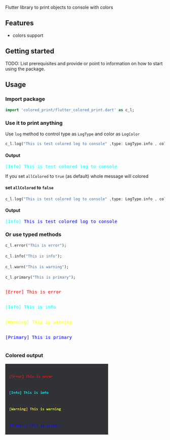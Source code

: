 Flutter library to print objects to console with colors

## Features

- colors support

## Getting started

TODO: List prerequisites and provide or point to information on how to
start using the package.

## Usage

### Import package
```dart
import 'colored_print/flutter_colored_print.dart' as c_l;
```

### Use it to print anything
Use `log` method to control type as `LogType` and color as `LogColor`
```dart
c_l.log("This is test colored log to console" ,type: LogType.info , color: LogColor.cyan);
```

#### Output
<pre style="color: cyan">
[Info] This is test colored log to console
</pre>

If you set `allColored` to `true` (as default) whole message will colored

#### set `allColored` to  `false`

```dart
c_l.log("This is test colored log to console" ,type: LogType.info , color: LogColor.blue , allColored:false);
```
#### Output
<pre style="color: blue">
<span style="color:cyan;">[Info]</span> This is test colored log to console
</pre>

### Or use typed methods
```dart
c_l.error("This is error");

c_l.info("This is info");

c_l.warn("This is warning");

c_l.primary("This is primary");
```

<pre >
    <p style="color: red;margin: 0;padding: 0">[Error] This is error</p>
    <p style="color: cyan;margin: 0;padding: 0">[Info] This is info</p>
    <p style="color: yellow;margin: 0;padding: 0">[Warning] This is warning</p>
    <p style="color: blue;margin: 0;padding: 0">[Primary] This is primary</p>
</pre>

### Colored output

![img.png](img.png)